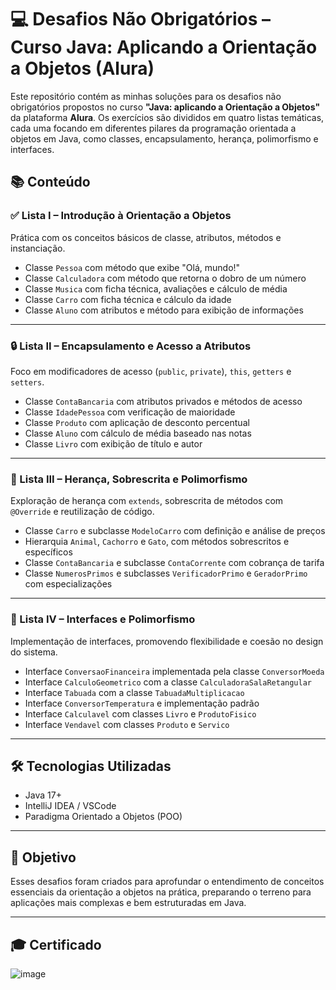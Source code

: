 # 💻 Desafios Não Obrigatórios – Curso Java: Aplicando a Orientação a Objetos (Alura)

Este repositório contém as minhas soluções para os desafios não obrigatórios propostos no curso **"Java: aplicando a Orientação a Objetos"** da plataforma **Alura**. Os exercícios são divididos em quatro listas temáticas, cada uma focando em diferentes pilares da programação orientada a objetos em Java, como classes, encapsulamento, herança, polimorfismo e interfaces.

## 📚 Conteúdo

### ✅ Lista I – Introdução à Orientação a Objetos

Prática com os conceitos básicos de classe, atributos, métodos e instanciação.

- Classe `Pessoa` com método que exibe "Olá, mundo!"
- Classe `Calculadora` com método que retorna o dobro de um número
- Classe `Musica` com ficha técnica, avaliações e cálculo de média
- Classe `Carro` com ficha técnica e cálculo da idade
- Classe `Aluno` com atributos e método para exibição de informações

---

### 🔒 Lista II – Encapsulamento e Acesso a Atributos

Foco em modificadores de acesso (`public`, `private`), `this`, `getters` e `setters`.

- Classe `ContaBancaria` com atributos privados e métodos de acesso
- Classe `IdadePessoa` com verificação de maioridade
- Classe `Produto` com aplicação de desconto percentual
- Classe `Aluno` com cálculo de média baseado nas notas
- Classe `Livro` com exibição de título e autor

---

### 🧬 Lista III – Herança, Sobrescrita e Polimorfismo

Exploração de herança com `extends`, sobrescrita de métodos com `@Override` e reutilização de código.

- Classe `Carro` e subclasse `ModeloCarro` com definição e análise de preços
- Hierarquia `Animal`, `Cachorro` e `Gato`, com métodos sobrescritos e específicos
- Classe `ContaBancaria` e subclasse `ContaCorrente` com cobrança de tarifa
- Classe `NumerosPrimos` e subclasses `VerificadorPrimo` e `GeradorPrimo` com especializações

---

### 🔌 Lista IV – Interfaces e Polimorfismo

Implementação de interfaces, promovendo flexibilidade e coesão no design do sistema.

- Interface `ConversaoFinanceira` implementada pela classe `ConversorMoeda`
- Interface `CalculoGeometrico` com a classe `CalculadoraSalaRetangular`
- Interface `Tabuada` com a classe `TabuadaMultiplicacao`
- Interface `ConversorTemperatura` e implementação padrão
- Interface `Calculavel` com classes `Livro` e `ProdutoFisico`
- Interface `Vendavel` com classes `Produto` e `Servico`

---

## 🛠️ Tecnologias Utilizadas

- Java 17+
- IntelliJ IDEA / VSCode
- Paradigma Orientado a Objetos (POO)

---

## 🎯 Objetivo

Esses desafios foram criados para aprofundar o entendimento de conceitos essenciais da orientação a objetos na prática, preparando o terreno para aplicações mais complexas e bem estruturadas em Java.

---

## 🎓 Certificado
![image](https://github.com/user-attachments/assets/6a8e37a6-271c-4dd6-9c6d-817b10d8ef07)
